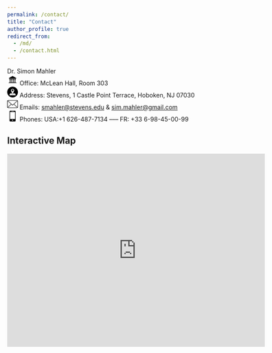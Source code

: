 ```yaml
---
permalink: /contact/
title: "Contact"
author_profile: true
redirect_from: 
  - /md/
  - /contact.html
---
```


Dr. Simon Mahler
<br> <img src="../images/building.png" alt="Building" style="width:25px;height:25px;"> Office: McLean Hall, Room 303
<br> <img src="../images/address.png" alt="Address" style="width:25px;height:25px;"> Address: Stevens, 1 Castle Point Terrace, Hoboken, NJ 07030
<br> <img src="../images/email.png" alt="Email" style="width:25px;height:25px;"> Emails: <a href="mailto:smahler@stevens.edu" target="_blank">smahler@stevens.edu</a> & <a href="mailto:sim.mahler@gmail.com" target="_blank">sim.mahler@gmail.com</a>
<br> <img src="../images/phone.png" alt="PhoneUS" style="width:25px;height:25px;"> Phones:  USA:+1 626-487-7134  –––  FR: +33 6-98-45-00-99

## Interactive Map 

<iframe src="https://www.google.com/maps/embed?pb=!1m18!1m12!1m3!1d3022.894380209674!2d-74.02959492532746!3d40.74234953575913!2m3!1f0!2f0!3f0!3m2!1i1024!2i768!4f13.1!3m3!1m2!1s0x89c259b33897fea9%3A0x4eab2f2499f3cc0d!2sMcLean%20Hall!5e0!3m2!1sen!2sus!4v1757547987476!5m2!1sen!2sus" width="600" height="450" style="border:0;" allowfullscreen="" loading="lazy" referrerpolicy="no-referrer-when-downgrade"></iframe>
